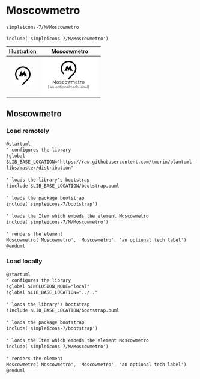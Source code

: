 # Moscowmetro


```text
simpleicons-7/M/Moscowmetro
```

```text
include('simpleicons-7/M/Moscowmetro')
```



| Illustration | Moscowmetro |
| :---: | :---: |
| ![illustration for Illustration](../../simpleicons-7/M/Moscowmetro.png) | ![illustration for Moscowmetro](../../simpleicons-7/M/Moscowmetro.Local.png) |




## Moscowmetro

### Load remotely
```plantuml
@startuml
' configures the library
!global $LIB_BASE_LOCATION="https://raw.githubusercontent.com/tmorin/plantuml-libs/master/distribution"

' loads the library's bootstrap
!include $LIB_BASE_LOCATION/bootstrap.puml

' loads the package bootstrap
include('simpleicons-7/bootstrap')

' loads the Item which embeds the element Moscowmetro
include('simpleicons-7/M/Moscowmetro')

' renders the element
Moscowmetro('Moscowmetro', 'Moscowmetro', 'an optional tech label')
@enduml
```

### Load locally
```plantuml
@startuml
' configures the library
!global $INCLUSION_MODE="local"
!global $LIB_BASE_LOCATION="../.."

' loads the library's bootstrap
!include $LIB_BASE_LOCATION/bootstrap.puml

' loads the package bootstrap
include('simpleicons-7/bootstrap')

' loads the Item which embeds the element Moscowmetro
include('simpleicons-7/M/Moscowmetro')

' renders the element
Moscowmetro('Moscowmetro', 'Moscowmetro', 'an optional tech label')
@enduml
```

